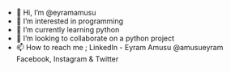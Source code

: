 - 👋 Hi, I’m @eyramamusu
- 👀 I’m interested in programming
- 🌱 I’m currently learning python
- 💞️ I’m looking to collaborate on a python project
- 📫 How to reach me ; LinkedIn - Eyram Amusu
@amusueyram Facebook, Instagram & Twitter

<!---
eyramamusu/eyramamusu is a ✨ special ✨ repository because its `README.md` (this file) appears on your GitHub profile.
You can click the Preview link to take a look at your changes.
--->
